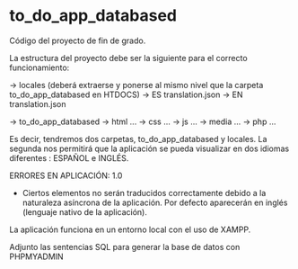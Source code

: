 # to_do_app_databased
Código del proyecto de fin de grado.


La estructura del proyecto debe ser la siguiente para el correcto funcionamiento: 

 -> locales  (deberá extraerse y ponerse al mismo nivel que la carpeta to_do_app_databased en HTDOCS)
    -> ES
        translation.json
    -> EN
        translation.json

 -> to_do_app_databased
    -> html
        ...
    -> css
        ...
    -> js
        ...
    -> media 
        ...
    -> php 
        ...

Es decir, tendremos dos carpetas, to_do_app_databased y locales. La segunda nos permitirá que la aplicación se pueda visualizar en dos idiomas diferentes : ESPAÑOL e INGLÉS.




ERRORES EN APLICACIÓN: 1.0

- Ciertos elementos no serán traducidos correctamente debido a la naturaleza asíncrona de la aplicación. Por defecto aparecerán en inglés (lenguaje nativo de la aplicación).


La aplicación funciona en un entorno local con el uso de XAMPP.  


Adjunto las sentencias SQL para generar la base de datos con PHPMYADMIN
